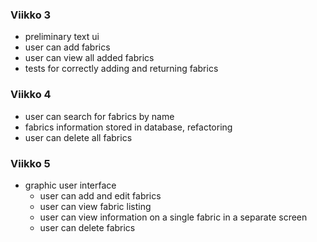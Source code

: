 ### Viikko 3

- preliminary text ui
- user can add fabrics
- user can view all added fabrics
- tests for correctly adding and returning fabrics

### Viikko 4
 - user can search for fabrics by name
 - fabrics information stored in database, refactoring
 - user can delete all fabrics

### Viikko 5
 - graphic user interface
   - user can add and edit fabrics 
   - user can view fabric listing 
   - user can view information on a single fabric in a separate screen
   - user can delete fabrics
